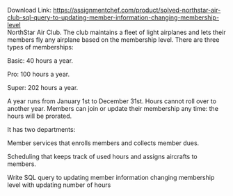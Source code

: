 Download Link: https://assignmentchef.com/product/solved-northstar-air-club-sql-query-to-updating-member-information-changing-membership-level
<br>
NorthStar Air Club. The club maintains a fleet of light airplanes and lets their members fly any airplane based on the membership level. There are three types of memberships:

Basic: 40 hours a year.

Pro: 100 hours a year.

Super: 202 hours a year.

A year runs from January 1st to December 31st. Hours cannot roll over to another year. Members can join or update their membership any time: the hours will be prorated.

It has two departments:

Member services that enrolls members and collects member dues.

Scheduling that keeps track of used hours and assigns aircrafts to members.

Write SQL query to updating member information  changing membership level with updating number of hours